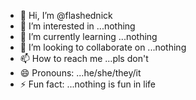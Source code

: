 - 👋 Hi, I’m @flashednick
- 👀 I’m interested in ...nothing
- 🌱 I’m currently learning ...nothing
- 💞️ I’m looking to collaborate on ...nothing
- 📫 How to reach me ...pls don't
- 😄 Pronouns: ...he/she/they/it
- ⚡ Fun fact: ...nothing is fun in life

<!---
flashednick/flashednick is a ✨ special ✨ repository because its `README.md` (this file) appears on your GitHub profile.
You can click the Preview link to take a look at your changes.
--->

